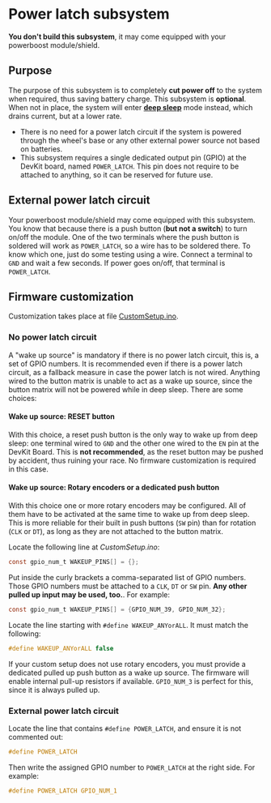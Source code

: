 # Power latch subsystem

**You don't build this subsystem**, it may come equipped with your powerboost module/shield.

## Purpose

The purpose of this subsystem is to completely **cut power off** to the system when required, thus saving battery charge. This subsystem is **optional**. When not in place, the system will enter [**deep sleep**](https://randomnerdtutorials.com/esp32-deep-sleep-arduino-ide-wake-up-sources/) mode instead, which drains current, but at a lower rate.

- There is no need for a power latch circuit if the system is powered through the wheel's base or any other external power source not based on batteries.
- This subsystem requires a single dedicated output pin (GPIO) at the DevKit board, named `POWER_LATCH`. This pin does not require to be attached to anything, so it can be reserved for future use. 

## External power latch circuit

Your powerboost module/shield may come equipped with this subsystem. You know that because there is a push button (**but not a switch**) to turn on/off the module. One of the two terminals where the push button is soldered will work as `POWER_LATCH`, so a wire has to be soldered there. To know which one, just do some testing using a wire. Connect a terminal to `GND` and wait a few seconds. If power goes on/off, that terminal is `POWER_LATCH`.

## Firmware customization

Customization takes place at file [CustomSetup.ino](../../../../src/Firmware/CustomSetup/CustomSetup.ino).

### No power latch circuit

A "wake up source" is mandatory if there is no power latch circuit, this is, a set of GPIO numbers. It is recommended even if there is a power latch circuit, as a fallback measure in case the power latch is not wired. Anything wired to the button matrix is unable to act as a wake up source, since the button matrix will not be powered while in deep sleep. There are some choices:

#### Wake up source: RESET button

With this choice, a reset push button is the only way to wake up from deep sleep: one terminal wired to `GND` and the other one wired to the `EN` pin at the DevKit Board. This is **not recommended**, as the reset button may be pushed by accident, thus ruining your race.  No firmware customization is required in this case.

#### Wake up source: Rotary encoders or a dedicated push button

With this choice one or more rotary encoders may be configured. All of them have to be activated at the same time to wake up from deep sleep. This is more reliable for their built in push buttons (`SW` pin) than for rotation (`CLK` or `DT`), as long as they are not attached to the button matrix.

Locate the following line at *CustomSetup.ino*:

```c
const gpio_num_t WAKEUP_PINS[] = {};
```

Put inside the curly brackets a comma-separated list of GPIO numbers. Those GPIO numbers must be attached to a `CLK`, `DT` or `SW` pin. **Any other pulled up input may be used, too.**. For example:

```c
const gpio_num_t WAKEUP_PINS[] = {GPIO_NUM_39, GPIO_NUM_32};
```

Locate the line starting with `#define WAKEUP_ANYorALL`. It must match the following:

```c
#define WAKEUP_ANYorALL false
```

If your custom setup does not use rotary encoders, you must provide a dedicated pulled up push button as a wake up source. The firmware will enable internal pull-up resistors if available. `GPIO_NUM_3` is perfect for this, since it is always pulled up.

### External power latch circuit

Locate the line that contains `#define POWER_LATCH`, and ensure it is not commented out:

```c
#define POWER_LATCH
```

Then write the assigned GPIO number to `POWER_LATCH` at the right side. For example:

```c
#define POWER_LATCH GPIO_NUM_1
```
